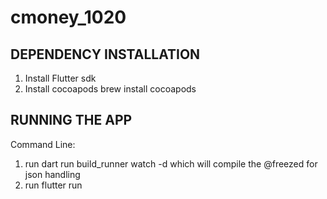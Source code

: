 # cmoney_1020


## DEPENDENCY INSTALLATION
1. Install Flutter sdk
2. Install cocoapods
brew install cocoapods


## RUNNING THE APP
Command Line:
1. run dart run build_runner watch -d which will compile the @freezed for json handling
2. run flutter run
